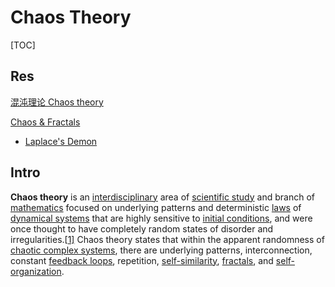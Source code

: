 # Chaos Theory

[TOC]



## Res 

[混沌理论 Chaos theory](https://wiki.swarma.org/index.php/混沌理论_Chaos_theory)

 [Chaos & Fractals](https://www.stsci.edu/~lbradley/seminar/index.html) 

- [Laplace's Demon](https://www.stsci.edu/~lbradley/seminar/laplace.html)



## Intro

**Chaos theory** is an [interdisciplinary](https://en.wikipedia.org/wiki/Interdisciplinary) area of [scientific study](https://en.wikipedia.org/wiki/Scientific_study) and branch of [mathematics](https://en.wikipedia.org/wiki/Mathematics) focused on underlying patterns and deterministic [laws](https://en.wikipedia.org/wiki/Scientific_law) of [dynamical systems](https://en.wikipedia.org/wiki/Dynamical_system) that are highly sensitive to [initial conditions](https://en.wikipedia.org/wiki/Initial_conditions), and were once thought to have completely random states of disorder and irregularities.[[1\]](https://en.wikipedia.org/wiki/Chaos_theory#cite_note-1) Chaos theory states that within the apparent randomness of [chaotic complex systems](https://en.wikipedia.org/wiki/Chaotic_complex_system), there are underlying patterns, interconnection, constant [feedback loops](https://en.wikipedia.org/wiki/Feedback_loops), repetition, [self-similarity](https://en.wikipedia.org/wiki/Self-similarity), [fractals](https://en.wikipedia.org/wiki/Fractals), and [self-organization](https://en.wikipedia.org/wiki/Self-organization).


